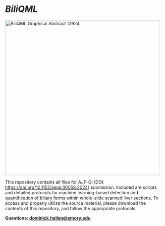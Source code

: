# _BiliQML_

<img src="https://github.com/DominickHellen/BiliQML/assets/88243822/d68c443b-d611-406b-9f7a-95ea91752d47" width="500" alt="BiliQML Graphical Abstract 12924">

This repository contains all files for AJP-GI (DOI: https://doi.org/10.1152/ajpgi.00058.2024) submission. Included are scripts and detailed protocols for machine learning-based detection and quantification of biliary forms within whole-slide scanned liver sections. To access and properly utilize the source material, please download the contents of this repository, and follow the appropriate protocols.

>>
**Questions: dominick.hellen@emory.edu**

